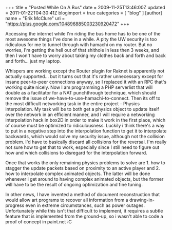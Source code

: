 +++
title = "Posted While On A Bus"
date = 2009-11-25T13:46:00Z
updated = 2011-01-22T04:30:41Z
blogimport = true 
categories = [ "blog" ]
[author]
	name = "Erik McClure"
	uri = "https://plus.google.com/104896885003230920472"
+++

Accessing the internet while I'm riding the bus home has to be one of the most awesome things I've done in a while. A pity the UW security is too ridiculous for me to tunnel through with hamachi on my router. But no worries, I'm getting the hell out of that shithole in less then 3 weeks, and then I won't have to worry about taking my clothes back and forth and back and forth... just my laptop.

Whispers are working except the Router plugin for Raknet is apparently not actually supported... but it turns out that it's rather unnecessary except for insane peer-to-peer connections anyway, so I replaced it with an RPC that's working quite nicely. Now I am programming a PHP serverlist that will double as a facilitator for a NAT punchthrough technique, which should remove the issue of we-have-to-use-hamachi-to-connect. Then its off to the most difficult networking task in the entire project - Physics interpolation. My task will be to both get a physics object to update itself over the network in an efficient manner, and I will require a networking interpolation hack in box2D in order to make it work in the first place, which of course must be optimized to ridiculousness. Luckily i think there's a way to put in a negative step into the interpolation function to get it to interpolate backwards, which would solve my security issue, although not the collision problem. I'd have to basically discard all collisions for the reversal. I'm really not sure how to get that to work, especially since I still need to figure out how and which collisions to disregard for the interpolation forward.

Once that works the only remaining physics problems to solve are 1. how to stagger the update packets based on proximity to an active player and 2. how to interpolate complex animated objects. The latter will be done  whenever i get around to having complex animated objects, but the former will have to be the result of ongoing optimization and fine tuning.

In other news, I have invented a method of document reconstruction that would allow art programs to recover all information from a drawing-in-progress even in extreme circumstances, such as power outages. Unfortunately while this isn't that difficult to implement, it requires a subtle feature that is implemented from the ground-up, so i wasn't able to code a proof of concept in paint.net :C
